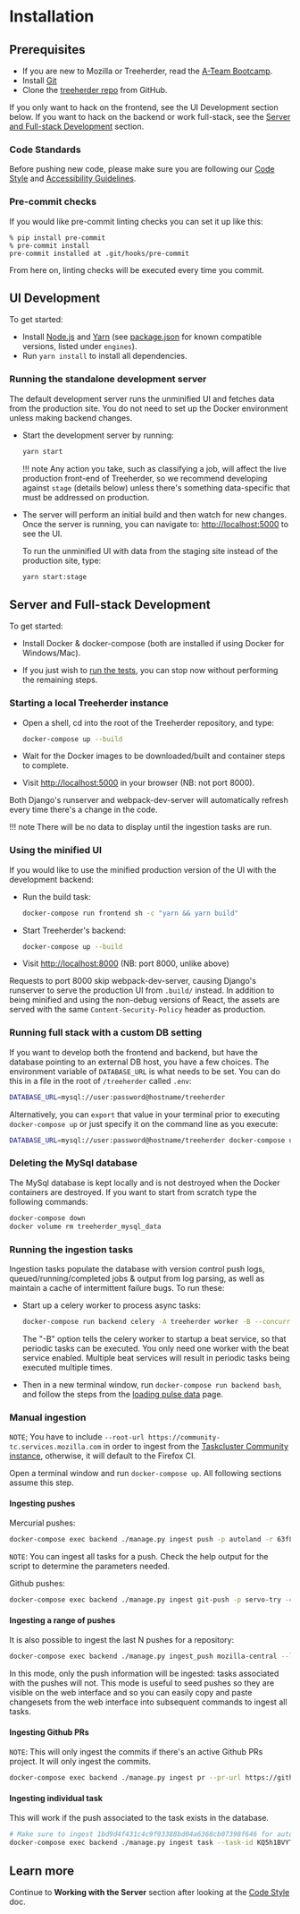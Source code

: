 # Installation

## Prerequisites

- If you are new to Mozilla or Treeherder, read the [A-Team Bootcamp].
- Install [Git]
- Clone the [treeherder repo] from GitHub.

If you only want to hack on the frontend, see the UI Development section below. If you want to hack on the backend or work full-stack, see the [Server and Full-stack Development](#server-and-full-stack-development) section.

### Code Standards

Before pushing new code, please make sure you are following our [Code Style](code_style.md#ui) and [Accessibility Guidelines](accessibility.md).

### Pre-commit checks

If you would like pre-commit linting checks you can set it up like this:

```console
% pip install pre-commit
% pre-commit install
pre-commit installed at .git/hooks/pre-commit
```

From here on, linting checks will be executed every time you commit.

## UI Development

To get started:

- Install [Node.js] and [Yarn] (see [package.json] for known compatible versions, listed under `engines`).
- Run `yarn install` to install all dependencies.

### Running the standalone development server

The default development server runs the unminified UI and fetches data from the
production site. You do not need to set up the Docker environment unless making backend changes.

- Start the development server by running:

  ```bash
  yarn start
  ```

  <!-- prettier-ignore -->
  !!! note
      Any action you take, such as classifying a job, will affect the live production
      front-end of Treeherder, so we recommend developing against `stage` (details below)
      unless there's something data-specific that must be addressed on production.

- The server will perform an initial build and then watch for new changes. Once the server is running, you can navigate to: <http://localhost:5000> to see the UI.

  To run the unminified UI with data from the staging site instead of the production site, type:

  ```bash
  yarn start:stage
  ```

## Server and Full-stack Development

To get started:

- Install Docker & docker-compose (both are installed if using Docker for Windows/Mac).

- If you just wish to [run the tests](backend_tasks.md#running-the-tests),
  you can stop now without performing the remaining steps.

### Starting a local Treeherder instance

- Open a shell, cd into the root of the Treeherder repository, and type:

  ```bash
  docker-compose up --build
  ```

- Wait for the Docker images to be downloaded/built and container steps to complete.

- Visit <http://localhost:5000> in your browser (NB: not port 8000).

Both Django's runserver and webpack-dev-server will automatically refresh every time there's a change in the code.

<!-- prettier-ignore -->
!!! note
    There will be no data to display until the ingestion tasks are run.

### Using the minified UI

If you would like to use the minified production version of the UI with the development backend:

- Run the build task:

  ```bash
  docker-compose run frontend sh -c "yarn && yarn build"
  ```

- Start Treeherder's backend:

  ```bash
  docker-compose up --build
  ```

- Visit <http://localhost:8000> (NB: port 8000, unlike above)

Requests to port 8000 skip webpack-dev-server, causing Django's runserver to serve the
production UI from `.build/` instead. In addition to being minified and using the
non-debug versions of React, the assets are served with the same `Content-Security-Policy`
header as production.

### Running full stack with a custom DB setting

If you want to develop both the frontend and backend, but have the database pointing to
an external DB host, you have a few choices. The environment variable of `DATABASE_URL`
is what needs to be set. You can do this in a file in the root of `/treeherder` called
`.env`:

```bash
DATABASE_URL=mysql://user:password@hostname/treeherder
```

Alternatively, you can `export` that value in your terminal prior to executing
`docker-compose up` or just specify it on the command line as you execute:

```bash
DATABASE_URL=mysql://user:password@hostname/treeherder docker-compose up
```

### Deleting the MySql database

The MySql database is kept locally and is not destroyed when the Docker containers are destroyed.
If you want to start from scratch type the following commands:

```bash
docker-compose down
docker volume rm treeherder_mysql_data
```

### Running the ingestion tasks

Ingestion tasks populate the database with version control push logs, queued/running/completed jobs & output from log parsing, as well as maintain a cache of intermittent failure bugs. To run these:

- Start up a celery worker to process async tasks:

  ```bash
  docker-compose run backend celery -A treeherder worker -B --concurrency 5
  ```

  The "-B" option tells the celery worker to startup a beat service, so that periodic tasks can be executed.
  You only need one worker with the beat service enabled. Multiple beat services will result in periodic tasks being executed multiple times.

- Then in a new terminal window, run `docker-compose run backend bash`, and follow the steps from the [loading pulse data](pulseload.md) page.

### Manual ingestion

`NOTE`; You have to include `--root-url https://community-tc.services.mozilla.com` in order to ingest from the [Taskcluster Community instance](https://community-tc.services.mozilla.com), otherwise, it will default to the Firefox CI.

Open a terminal window and run `docker-compose up`. All following sections assume this step.

#### Ingesting pushes

Mercurial pushes:

```bash
docker-compose exec backend ./manage.py ingest push -p autoland -r 63f8a47cfdf5
```

`NOTE`: You can ingest all tasks for a push. Check the help output for the script to determine the
parameters needed.

Github pushes:

```bash
docker-compose exec backend ./manage.py ingest git-push -p servo-try -c 92fc94588f3b6987082923c0003012fd696b1a2d
```

#### Ingesting a range of pushes

It is also possible to ingest the last N pushes for a repository:

```bash
docker-compose exec backend ./manage.py ingest_push mozilla-central --last-n-pushes 100
```

In this mode, only the push information will be ingested: tasks
associated with the pushes will not. This mode is useful to seed pushes so
they are visible on the web interface and so you can easily copy and paste
changesets from the web interface into subsequent commands to ingest all tasks.

#### Ingesting Github PRs

`NOTE`: This will only ingest the commits if there's an active Github PRs project. It will only ingest the commits.

```bash
docker-compose exec backend ./manage.py ingest pr --pr-url https://github.com/mozilla-mobile/android-components/pull/4821
```

#### Ingesting individual task

This will work if the push associated to the task exists in the database.

```bash
# Make sure to ingest 1bd9d4f431c4c9f93388bd04a6368cb07398f646 for autoland first
docker-compose exec backend ./manage.py ingest task --task-id KQ5h1BVYTBy_XT21wFpLog
```

## Learn more

Continue to **Working with the Server** section after looking at the [Code Style](code_style.md) doc.

[a-team bootcamp]: https://ateam-bootcamp.readthedocs.io
[git]: https://git-scm.com
[treeherder repo]: https://github.com/mozilla/treeherder
[jest]: https://jestjs.io/docs/en/tutorial-react
[node.js]: https://nodejs.org/en/download/current/
[yarn]: https://yarnpkg.com/en/docs/install
[package.json]: https://github.com/mozilla/treeherder/blob/master/package.json
[eslint]: https://eslint.org
